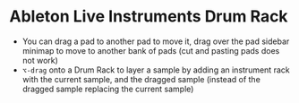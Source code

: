 # Ableton Live Instruments Drum Rack

- You can drag a pad to another pad to move it, drag over the pad sidebar minimap to move to another bank of pads (cut and pasting pads does not work)
- `⌥-drag` onto a Drum Rack to layer a sample by adding an instrument rack with the current sample, and the dragged sample (instead of the dragged sample replacing the current sample)
